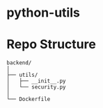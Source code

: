 # python-utils

# Repo Structure
```
backend/
│
├── utils/
│   ├── __init__.py
│   └── security.py
│
└── Dockerfile
